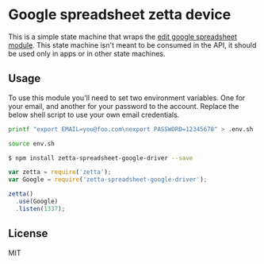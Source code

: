 # Google spreadsheet zetta device

This is a simple state machine that wraps the [edit google spreadsheet module](https://github.com/jpillora/node-edit-google-spreadsheet).
This state machine isn't meant to be consumed in the API, it should be used only in apps or in other state machines.

## Usage

To use this module you'll need to set two environment variables. One for your email, and another for your password to the account. Replace the below shell script
to use your own email credentials.

```bash
printf "export EMAIL=you@foo.com\nexport PASSWORD=12345678" > .env.sh
```

```bash
source env.sh
```

```bash
$ npm install zetta-spreadsheet-google-driver --save
```

```javascript
var zetta = require('zetta');
var Google = require('zetta-spreadsheet-google-driver');

zetta()
  .use(Google)
  .listen(1337);
```



## License

MIT
